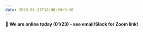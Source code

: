 ```yaml
---
date: 2026-01-23T10:00:00+3:30
---
```

🥶 <b>We are online today (01/23) - see email/Slack for Zoom link!</b>